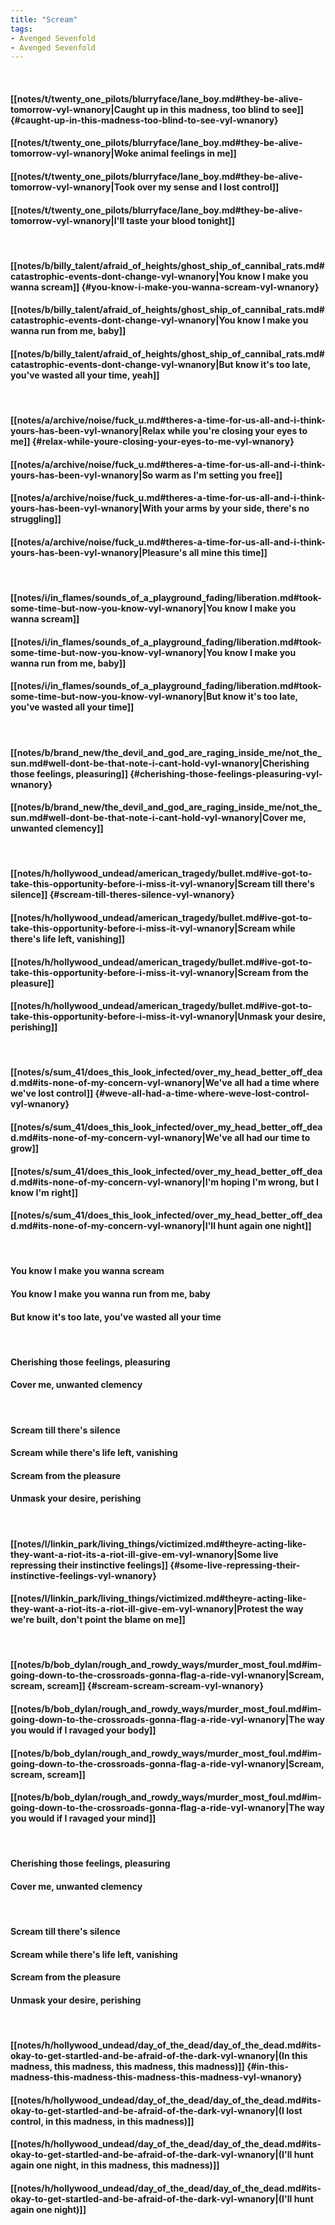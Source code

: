 ```yaml
---
title: "Scream"
tags:
- Avenged Sevenfold
- Avenged Sevenfold
---
```

&nbsp;
#### [[notes/t/twenty_one_pilots/blurryface/lane_boy.md#they-be-alive-tomorrow-vyl-wnanory|Caught up in this madness, too blind to see]] {#caught-up-in-this-madness-too-blind-to-see-vyl-wnanory}
#### [[notes/t/twenty_one_pilots/blurryface/lane_boy.md#they-be-alive-tomorrow-vyl-wnanory|Woke animal feelings in me]]
#### [[notes/t/twenty_one_pilots/blurryface/lane_boy.md#they-be-alive-tomorrow-vyl-wnanory|Took over my sense and I lost control]]
#### [[notes/t/twenty_one_pilots/blurryface/lane_boy.md#they-be-alive-tomorrow-vyl-wnanory|I'll taste your blood tonight]]
&nbsp;
#### [[notes/b/billy_talent/afraid_of_heights/ghost_ship_of_cannibal_rats.md#catastrophic-events-dont-change-vyl-wnanory|You know I make you wanna scream]] {#you-know-i-make-you-wanna-scream-vyl-wnanory}
#### [[notes/b/billy_talent/afraid_of_heights/ghost_ship_of_cannibal_rats.md#catastrophic-events-dont-change-vyl-wnanory|You know I make you wanna run from me, baby]]
#### [[notes/b/billy_talent/afraid_of_heights/ghost_ship_of_cannibal_rats.md#catastrophic-events-dont-change-vyl-wnanory|But know it's too late, you've wasted all your time, yeah]]
&nbsp;
#### [[notes/a/archive/noise/fuck_u.md#theres-a-time-for-us-all-and-i-think-yours-has-been-vyl-wnanory|Relax while you're closing your eyes to me]] {#relax-while-youre-closing-your-eyes-to-me-vyl-wnanory}
#### [[notes/a/archive/noise/fuck_u.md#theres-a-time-for-us-all-and-i-think-yours-has-been-vyl-wnanory|So warm as I'm setting you free]]
#### [[notes/a/archive/noise/fuck_u.md#theres-a-time-for-us-all-and-i-think-yours-has-been-vyl-wnanory|With your arms by your side, there's no struggling]]
#### [[notes/a/archive/noise/fuck_u.md#theres-a-time-for-us-all-and-i-think-yours-has-been-vyl-wnanory|Pleasure's all mine this time]]
&nbsp;
#### [[notes/i/in_flames/sounds_of_a_playground_fading/liberation.md#took-some-time-but-now-you-know-vyl-wnanory|You know I make you wanna scream]]
#### [[notes/i/in_flames/sounds_of_a_playground_fading/liberation.md#took-some-time-but-now-you-know-vyl-wnanory|You know I make you wanna run from me, baby]]
#### [[notes/i/in_flames/sounds_of_a_playground_fading/liberation.md#took-some-time-but-now-you-know-vyl-wnanory|But know it's too late, you've wasted all your time]]
&nbsp;
#### [[notes/b/brand_new/the_devil_and_god_are_raging_inside_me/not_the_sun.md#well-dont-be-that-note-i-cant-hold-vyl-wnanory|Cherishing those feelings, pleasuring]] {#cherishing-those-feelings-pleasuring-vyl-wnanory}
#### [[notes/b/brand_new/the_devil_and_god_are_raging_inside_me/not_the_sun.md#well-dont-be-that-note-i-cant-hold-vyl-wnanory|Cover me, unwanted clemency]]
&nbsp;
#### [[notes/h/hollywood_undead/american_tragedy/bullet.md#ive-got-to-take-this-opportunity-before-i-miss-it-vyl-wnanory|Scream till there's silence]] {#scream-till-theres-silence-vyl-wnanory}
#### [[notes/h/hollywood_undead/american_tragedy/bullet.md#ive-got-to-take-this-opportunity-before-i-miss-it-vyl-wnanory|Scream while there's life left, vanishing]]
#### [[notes/h/hollywood_undead/american_tragedy/bullet.md#ive-got-to-take-this-opportunity-before-i-miss-it-vyl-wnanory|Scream from the pleasure]]
#### [[notes/h/hollywood_undead/american_tragedy/bullet.md#ive-got-to-take-this-opportunity-before-i-miss-it-vyl-wnanory|Unmask your desire, perishing]]
&nbsp;
#### [[notes/s/sum_41/does_this_look_infected/over_my_head_better_off_dead.md#its-none-of-my-concern-vyl-wnanory|We've all had a time where we've lost control]] {#weve-all-had-a-time-where-weve-lost-control-vyl-wnanory}
#### [[notes/s/sum_41/does_this_look_infected/over_my_head_better_off_dead.md#its-none-of-my-concern-vyl-wnanory|We've all had our time to grow]]
#### [[notes/s/sum_41/does_this_look_infected/over_my_head_better_off_dead.md#its-none-of-my-concern-vyl-wnanory|I'm hoping I'm wrong, but I know I'm right]]
#### [[notes/s/sum_41/does_this_look_infected/over_my_head_better_off_dead.md#its-none-of-my-concern-vyl-wnanory|I'll hunt again one night]]
&nbsp;
#### You know I make you wanna scream
#### You know I make you wanna run from me, baby
#### But know it's too late, you've wasted all your time
&nbsp;
#### Cherishing those feelings, pleasuring
#### Cover me, unwanted clemency
&nbsp;
#### Scream till there's silence
#### Scream while there's life left, vanishing
#### Scream from the pleasure
#### Unmask your desire, perishing
&nbsp;
#### [[notes/l/linkin_park/living_things/victimized.md#theyre-acting-like-they-want-a-riot-its-a-riot-ill-give-em-vyl-wnanory|Some live repressing their instinctive feelings]] {#some-live-repressing-their-instinctive-feelings-vyl-wnanory}
#### [[notes/l/linkin_park/living_things/victimized.md#theyre-acting-like-they-want-a-riot-its-a-riot-ill-give-em-vyl-wnanory|Protest the way we're built, don't point the blame on me]]
&nbsp;
#### [[notes/b/bob_dylan/rough_and_rowdy_ways/murder_most_foul.md#im-going-down-to-the-crossroads-gonna-flag-a-ride-vyl-wnanory|Scream, scream, scream]] {#scream-scream-scream-vyl-wnanory}
#### [[notes/b/bob_dylan/rough_and_rowdy_ways/murder_most_foul.md#im-going-down-to-the-crossroads-gonna-flag-a-ride-vyl-wnanory|The way you would if I ravaged your body]]
#### [[notes/b/bob_dylan/rough_and_rowdy_ways/murder_most_foul.md#im-going-down-to-the-crossroads-gonna-flag-a-ride-vyl-wnanory|Scream, scream, scream]]
#### [[notes/b/bob_dylan/rough_and_rowdy_ways/murder_most_foul.md#im-going-down-to-the-crossroads-gonna-flag-a-ride-vyl-wnanory|The way you would if I ravaged your mind]]
&nbsp;
#### Cherishing those feelings, pleasuring
#### Cover me, unwanted clemency
&nbsp;
#### Scream till there's silence
#### Scream while there's life left, vanishing
#### Scream from the pleasure
#### Unmask your desire, perishing
&nbsp;
#### [[notes/h/hollywood_undead/day_of_the_dead/day_of_the_dead.md#its-okay-to-get-startled-and-be-afraid-of-the-dark-vyl-wnanory|(In this madness, this madness, this madness, this madness)]] {#in-this-madness-this-madness-this-madness-this-madness-vyl-wnanory}
#### [[notes/h/hollywood_undead/day_of_the_dead/day_of_the_dead.md#its-okay-to-get-startled-and-be-afraid-of-the-dark-vyl-wnanory|(I lost control, in this madness, in this madness)]]
#### [[notes/h/hollywood_undead/day_of_the_dead/day_of_the_dead.md#its-okay-to-get-startled-and-be-afraid-of-the-dark-vyl-wnanory|(I'll hunt again one night, in this madness, this madness)]]
#### [[notes/h/hollywood_undead/day_of_the_dead/day_of_the_dead.md#its-okay-to-get-startled-and-be-afraid-of-the-dark-vyl-wnanory|(I'll hunt again one night)]]
